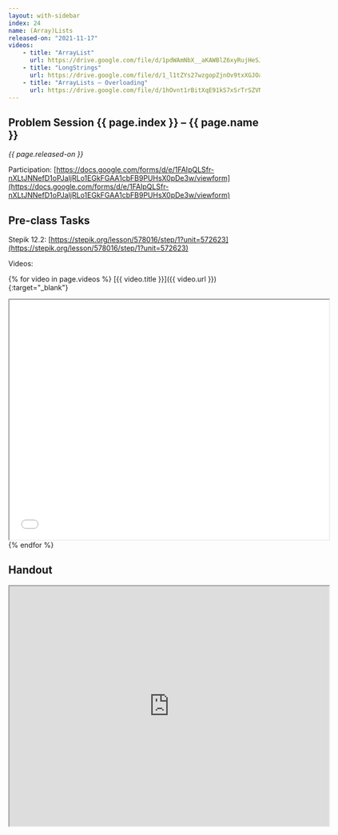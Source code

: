 ```yaml
---
layout: with-sidebar
index: 24
name: (Array)Lists
released-on: "2021-11-17"
videos:
    - title: "ArrayList"
      url: https://drive.google.com/file/d/1pdWAmNbX__aKAWBlZ6xyRujHeSJNPDgB
    - title: "LongStrings"
      url: https://drive.google.com/file/d/1_l1tZYs27wzgopZjnOv9txXGJOaug4JH
    - title: "ArrayLists – Overloading"
      url: https://drive.google.com/file/d/1hOvnt1rBitXqE91kS7xSrTrSZVNaX9dZ
---
```


## Problem Session {{ page.index }} – {{ page.name }}

_{{ page.released-on }}_

Participation: [https://docs.google.com/forms/d/e/1FAIpQLSfr-nXLtJNNefD1oPJaIjRLo1EGkFGAA1cbFB9PUHsX0pDe3w/viewform](https://docs.google.com/forms/d/e/1FAIpQLSfr-nXLtJNNefD1oPJaIjRLo1EGkFGAA1cbFB9PUHsX0pDe3w/viewform)

## Pre-class Tasks

Stepik 12.2: [https://stepik.org/lesson/578016/step/1?unit=572623](https://stepik.org/lesson/578016/step/1?unit=572623)

Videos:

{% for video in page.videos %}
[{{ video.title }}]({{ video.url }}){:target="_blank"}
<iframe src="{{ video.url }}/preview" width="640" height="480" allow="autoplay"></iframe>
{% endfor %}

## Handout
<iframe src="https://drive.google.com/file/d/16VNXTCrpouqLztoZGfpHN2VTtNMDmFxT/preview" width="640" height="480" allow="autoplay"></iframe>
